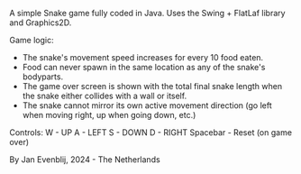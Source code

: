 A simple Snake game fully coded in Java. Uses the Swing + FlatLaf library and Graphics2D.

 Game logic:
- The snake's movement speed increases for every 10 food eaten.
- Food can never spawn in the same location as any of the snake's bodyparts.
- The game over screen is shown with the total final snake length when the snake either collides with a wall or itself.
- The snake cannot mirror its own active movement direction (go left when moving right, up when going down, etc.)

 Controls:
W        - UP
A        - LEFT
S        - DOWN
D        - RIGHT
Spacebar - Reset (on game over)

By Jan Evenblij, 2024 - The Netherlands
